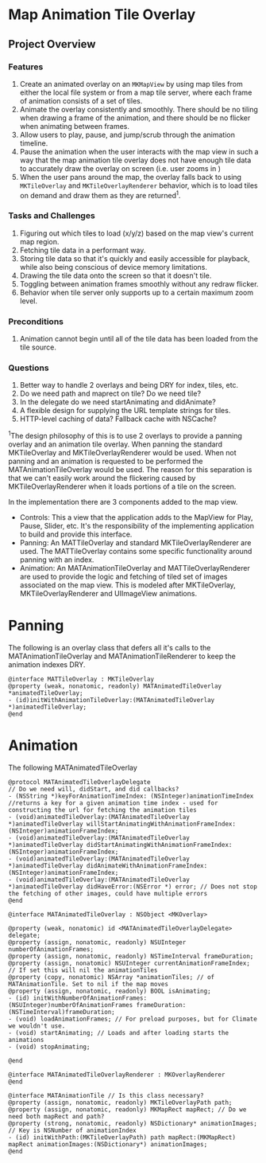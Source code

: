 Map Animation Tile Overlay
=======================

Project Overview
----------------

### Features ###
1. Create an animated overlay on an `MKMapView` by using map tiles from either the local file system or from a map tile
   server, where each frame of animation consists of a set of tiles.
2. Animate the overlay consistently and smoothly. There should be no tiling when drawing a frame of the animation, and
   there should be no flicker when animating between frames.
3. Allow users to play, pause, and jump/scrub through the animation timeline.
4. Pause the animation when the user interacts with the map view in such a way that the map animation tile overlay does
   not have enough tile data to accurately draw the overlay on screen (i.e. user zooms in )
5. When the user pans around the map, the overlay falls back to using `MKTileOverlay` and `MKTileOverlayRenderer` behavior,
   which is to load tiles on demand and draw them as they are returned<sup>1</sup>.

### Tasks and Challenges ###
1. Figuring out which tiles to load (x/y/z) based on the map view's current map region.
2. Fetching tile data in a performant way.
3. Storing tile data so that it's quickly and easily accessible for playback, while also being conscious of device
   memory limitations.
4. Drawing the tile data onto the screen so that it doesn't tile.
5. Toggling between animation frames smoothly without any redraw flicker.
6. Behavior when tile server only supports up to a certain maximum zoom level.

### Preconditions ###
1. Animation cannot begin until all of the tile data has been loaded from the tile source.

### Questions ###
1. Better way to handle 2 overlays and being DRY for index, tiles, etc.
2. Do we need path and maprect on tile? Do we need tile?
3. In the delegate do we need startAnimating and didAnimate?
4. A flexible design for supplying the URL template strings for tiles.
5. HTTP-level caching of data? Fallback cache with NSCache?

<sup>1</sup>The design philosophy of this is to use 2 overlays to provide a panning overlay and an animation tile overlay. When panning the standard MKTileOverlay and MKTileOverlayRenderer would be used. When not panning and an animation is requested to be performed the MATAnimationTileOverlay would be used. The reason for this separation is that we can't easily work around the flickering caused by MKTileOverlayRenderer when it loads portions of a tile on the screen.

In the implementation there are 3 components added to the map view.

- Controls: This a view that the application adds to the MapView for Play, Pause, Slider, etc. It's the responsibility of the implementing application to build and provide this interface.
- Panning: An MATTileOverlay and standard MKTileOverlayRenderer are used. The MATTileOverlay contains some specific functionality around panning with an index.
- Animation: An MATAnimationTileOverlay and MATTileOverlayRenderer are used to provide the logic and fetching of tiled set of images associated on the map view. This is modeled after MKTileOverlay, MKTileOverlayRenderer and UIImageView animations.

Panning
=======
The following is an overlay class that defers all it's calls to the MATAnimationTileOverlay and MATAnimationTileRenderer to keep the animation indexes DRY.

    @interface MATTileOverlay : MKTileOverlay
    @property (weak, nonatomic, readonly) MATAnimatedTileOverlay *animatedTileOverlay;
    - (id)initWithAnimationTileOverlay:(MATAnimatedTileOverlay *)animatedTileOverlay;
    @end

Animation
=========
The following MATAnimatedTileOverlay

    @protocol MATAnimatedTileOverlayDelegate
    // Do we need will, didStart, and did callbacks?
    - (NSString *)keyForAnimationTimeIndex: (NSInteger)animationTimeIndex //returns a key for a given animation time index - used for constructing the url for fetching the animation tiles
    - (void)animatedTileOverlay:(MATAnimatedTileOverlay *)animatedTileOverlay willStartAnimatingWithAnimationFrameIndex:(NSInteger)animationFrameIndex;
	- (void)animatedTileOverlay:(MATAnimatedTileOverlay *)animatedTileOverlay didStartAnimatingWithAnimationFrameIndex:(NSInteger)animationFrameIndex;
    - (void)animatedTileOverlay:(MATAnimatedTileOverlay *)animatedTileOverlay didAnimateWithAnimationFrameIndex:(NSInteger)animationFrameIndex;
    - (void)animatedTileOverlay:(MATAnimatedTileOverlay *)animatedTileOverlay didHaveError:(NSError *) error; // Does not stop the fetching of other images, could have multiple errors
    @end

    @interface MATAnimatedTileOverlay : NSObject <MKOverlay>

    @property (weak, nonatomic) id <MATAnimatedTileOverlayDelegate> delegate;
    @property (assign, nonatomic, readonly) NSUInteger numberOfAnimationFrames;
    @property (assign, nonatomic, readonly) NSTimeInterval frameDuration;
    @property (assign, nonatomic) NSUInteger currentAnimationFrameIndex; // If set this will nil the animationTiles
    @property (copy, nonatomic) NSArray *animationTiles; // of MATAnimationTile. Set to nil if the map moves
    @property (assign, nonatomic, readonly) BOOL isAnimating;
    - (id) initWithNumberOfAnimationFrames:(NSUInteger)numberOfAnimationFrames frameDuration:(NSTimeInterval)frameDuration;
    - (void) loadAnimationFrames; // For preload purposes, but for Climate we wouldn't use.
    - (void) startAnimating; // Loads and after loading starts the animations
    - (void) stopAnimating;

    @end

    @interface MATAnimatedTileOverlayRenderer : MKOverlayRenderer
    @end

    @interface MATAnimationTile // Is this class necessary?
    @property (assign, nonatomic, readonly) MKTileOverlayPath path;
    @property (assign, nonatomic, readonly) MKMapRect mapRect; // Do we need both mapRect and path?
    @property (strong, nonatomic, readonly) NSDictionary* animationImages; // Key is NSNumber of animationIndex
    - (id) initWithPath:(MKTileOverlayPath) path mapRect:(MKMapRect) mapRect animationImages:(NSDictionary*) animationImages;
    @end
